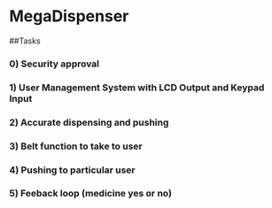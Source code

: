 # MegaDispenser
##Tasks
### 0) Security approval
### 1) User Management System with LCD Output and Keypad Input
### 2) Accurate dispensing and pushing
### 3) Belt function to take to user
### 4) Pushing to particular user
### 5) Feeback loop (medicine yes or no) 
